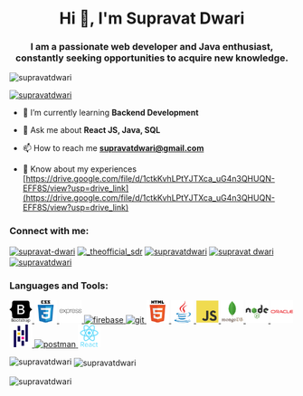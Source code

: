 <h1 align="center">Hi 👋, I'm Supravat Dwari</h1>
<h3 align="center">I am a passionate web developer and Java enthusiast, constantly seeking opportunities to acquire new knowledge.</h3>

<p align="left"> <img src="https://komarev.com/ghpvc/?username=supravatdwari&label=Profile%20views&color=0e75b6&style=flat" alt="supravatdwari" /> </p>

<p align="left"> <a href="https://github.com/ryo-ma/github-profile-trophy"><img src="https://github-profile-trophy.vercel.app/?username=supravatdwari" alt="supravatdwari" /></a> </p>

- 🌱 I’m currently learning **Backend Development**

- 💬 Ask me about **React JS, Java, SQL**

- 📫 How to reach me **supravatdwari@gmail.com**

- 📄 Know about my experiences [https://drive.google.com/file/d/1ctkKvhLPtYJTXca_uG4n3QHUQN-EFF8S/view?usp=drive_link](https://drive.google.com/file/d/1ctkKvhLPtYJTXca_uG4n3QHUQN-EFF8S/view?usp=drive_link)

<h3 align="left">Connect with me:</h3>
<p align="left">
<a href="https://linkedin.com/in/supravat-dwari" target="blank"><img align="center" src="https://raw.githubusercontent.com/rahuldkjain/github-profile-readme-generator/master/src/images/icons/Social/linked-in-alt.svg" alt="supravat-dwari" height="30" width="40" /></a>
<a href="https://instagram.com/_theofficial_sdr" target="blank"><img align="center" src="https://raw.githubusercontent.com/rahuldkjain/github-profile-readme-generator/master/src/images/icons/Social/instagram.svg" alt="_theofficial_sdr" height="30" width="40" /></a>
<a href="https://www.hackerrank.com/supravatdwari" target="blank"><img align="center" src="https://raw.githubusercontent.com/rahuldkjain/github-profile-readme-generator/master/src/images/icons/Social/hackerrank.svg" alt="supravatdwari" height="30" width="40" /></a>
<a href="https://www.leetcode.com/supravat dwari" target="blank"><img align="center" src="https://raw.githubusercontent.com/rahuldkjain/github-profile-readme-generator/master/src/images/icons/Social/leet-code.svg" alt="supravat dwari" height="30" width="40" /></a>
<a href="https://auth.geeksforgeeks.org/user/supravatdwari" target="blank"><img align="center" src="https://raw.githubusercontent.com/rahuldkjain/github-profile-readme-generator/master/src/images/icons/Social/geeks-for-geeks.svg" alt="supravatdwari" height="30" width="40" /></a>
</p>

<h3 align="left">Languages and Tools:</h3>
<p align="left"> <a href="https://getbootstrap.com" target="_blank" rel="noreferrer"> <img src="https://raw.githubusercontent.com/devicons/devicon/master/icons/bootstrap/bootstrap-plain-wordmark.svg" alt="bootstrap" width="40" height="40"/> </a> <a href="https://www.w3schools.com/css/" target="_blank" rel="noreferrer"> <img src="https://raw.githubusercontent.com/devicons/devicon/master/icons/css3/css3-original-wordmark.svg" alt="css3" width="40" height="40"/> </a> <a href="https://expressjs.com" target="_blank" rel="noreferrer"> <img src="https://raw.githubusercontent.com/devicons/devicon/master/icons/express/express-original-wordmark.svg" alt="express" width="40" height="40"/> </a> <a href="https://firebase.google.com/" target="_blank" rel="noreferrer"> <img src="https://www.vectorlogo.zone/logos/firebase/firebase-icon.svg" alt="firebase" width="40" height="40"/> </a> <a href="https://git-scm.com/" target="_blank" rel="noreferrer"> <img src="https://www.vectorlogo.zone/logos/git-scm/git-scm-icon.svg" alt="git" width="40" height="40"/> </a> <a href="https://www.w3.org/html/" target="_blank" rel="noreferrer"> <img src="https://raw.githubusercontent.com/devicons/devicon/master/icons/html5/html5-original-wordmark.svg" alt="html5" width="40" height="40"/> </a> <a href="https://www.java.com" target="_blank" rel="noreferrer"> <img src="https://raw.githubusercontent.com/devicons/devicon/master/icons/java/java-original.svg" alt="java" width="40" height="40"/> </a> <a href="https://developer.mozilla.org/en-US/docs/Web/JavaScript" target="_blank" rel="noreferrer"> <img src="https://raw.githubusercontent.com/devicons/devicon/master/icons/javascript/javascript-original.svg" alt="javascript" width="40" height="40"/> </a> <a href="https://www.mongodb.com/" target="_blank" rel="noreferrer"> <img src="https://raw.githubusercontent.com/devicons/devicon/master/icons/mongodb/mongodb-original-wordmark.svg" alt="mongodb" width="40" height="40"/> </a> <a href="https://nodejs.org" target="_blank" rel="noreferrer"> <img src="https://raw.githubusercontent.com/devicons/devicon/master/icons/nodejs/nodejs-original-wordmark.svg" alt="nodejs" width="40" height="40"/> </a> <a href="https://www.oracle.com/" target="_blank" rel="noreferrer"> <img src="https://raw.githubusercontent.com/devicons/devicon/master/icons/oracle/oracle-original.svg" alt="oracle" width="40" height="40"/> </a> <a href="https://pandas.pydata.org/" target="_blank" rel="noreferrer"> <img src="https://raw.githubusercontent.com/devicons/devicon/2ae2a900d2f041da66e950e4d48052658d850630/icons/pandas/pandas-original.svg" alt="pandas" width="40" height="40"/> </a> <a href="https://postman.com" target="_blank" rel="noreferrer"> <img src="https://www.vectorlogo.zone/logos/getpostman/getpostman-icon.svg" alt="postman" width="40" height="40"/> </a> <a href="https://reactjs.org/" target="_blank" rel="noreferrer"> <img src="https://raw.githubusercontent.com/devicons/devicon/master/icons/react/react-original-wordmark.svg" alt="react" width="40" height="40"/> </a> </p>

<p><img align="left" src="https://github-readme-stats.vercel.app/api/top-langs?username=supravatdwari&show_icons=true&locale=en&layout=compact" alt="supravatdwari" /></p>

<p>&nbsp;<img align="center" src="https://github-readme-stats.vercel.app/api?username=supravatdwari&show_icons=true&locale=en" alt="supravatdwari" /></p>

<p><img align="center" src="https://github-readme-streak-stats.herokuapp.com/?user=supravatdwari&" alt="supravatdwari" /></p>
